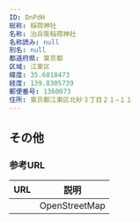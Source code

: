 ```yaml
---
ID: DnPdH
総称: 稲荷神社
名称: 治兵衛稲荷神社
名称読み: null
別名: null
都道府県: 東京都
区域: 江東区
緯度: 35.6818473
経度: 139.8305739
郵便番号: 1360073
住所: 東京都江東区北砂３丁目２１−１１
---
```


## その他

### 参考URL

| URL | 説明          |
| --- | ------------- |
|     | OpenStreetMap |
